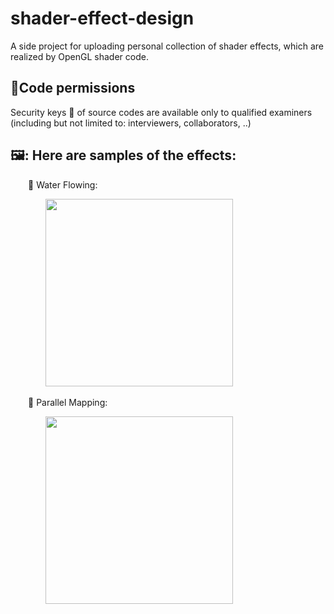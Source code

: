 # shader-effect-design
A side project for uploading personal collection of shader effects, which are realized by OpenGL shader code.

## 🔐Code permissions
Security keys 🔑 of source codes are available only to qualified examiners (including but not limited to: interviewers, collaborators, ..) 

## 🖼️: Here are samples of the effects:

&emsp;&emsp;💠 Water Flowing:
   
&emsp;&emsp;&emsp;&emsp;<img src="Water_Flowing/Water_Flowing.gif" width="300"/>

&emsp;&emsp;💠 Parallel Mapping:
   
&emsp;&emsp;&emsp;&emsp;<img src="Parallel_Mapping/Parallel_Mapping.gif" width="300"/>
